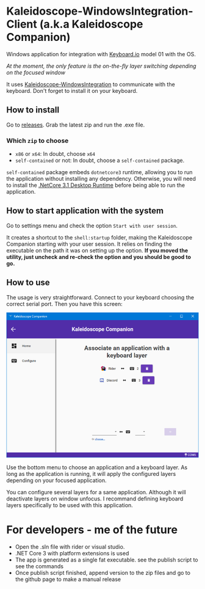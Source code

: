 ﻿# Kaleidoscope-WindowsIntegration-Client (a.k.a Kaleidoscope Companion)

Windows application for integration with [Keyboard.io](https://keyboard.io) model 01 with the OS.

*At the moment, the only feature is the on-the-fly layer switching depending on the focused window*

It uses [Kaleidoscope-WindowsIntegration](https://github.com/Nimamoh/Kaleidoscope-WindowsIntegration) to communicate with the keyboard. Don't forget to install it on your keyboard.

## How to install

Go to [releases](https://github.com/Nimamoh/Kaleidoscope-WindowsIntegration-Client/releases). Grab the latest zip and run the .exe file.

### Which `zip` to choose

 - `x86` or `x64`: In doubt, choose `x64`
 - `self-contained` or not: In doubt, choose a `self-contained` package.
 
`self-contained` package embeds `dotnetcore3` runtime, allowing you to run the application without installing any dependency.
Otherwise, you will need to install the [.NetCore 3.1 Desktop Runtime](https://dotnet.microsoft.com/download/dotnet-core/3.1) before being able to run the application.

## How to start application with the system

Go to settings menu and check the option `Start with user session`.

It creates a shortcut to the `shell:startup` folder, making the Kaleidoscope Companion starting with your user session. 
It relies on finding the executable on the path it was on setting up the option. **If you moved the utility, just uncheck and re-check the option and you should be good to go.**

## How to use

The usage is very straightforward. Connect to your keyboard choosing the correct serial port. Then you have this screen:

![alt Application - layer screen](./mappings.png)


Use the bottom menu to choose an application and a keyboard layer. 
As long as the application is running, it will apply the configured layers depending on your focused application.

You can configure several layers for a same application. Although it will deactivate layers on window unfocus. I recommand defining keyboard layers specifically to be used with this application. 


# For developers - me of the future

- Open the .sln file with rider or visual studio.
- .NET Core 3 with platform extensions is used
- The app is generated as a single fat executable. see the publish script to see the commands
- Once publish script finished, append version to the zip files and go to the github page to make a manual release